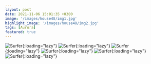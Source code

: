 ```yaml
---
layout: post
date: 2021-11-06 15:01:35 +0300
image: '/images/house48/img1.jpg'
highlight_image: '/images/house48/img2.jpg'
tags: [Aurora]
featured: true
---
```


![Surfer]({{site.baseurl}}/images/house48/img3.jpg){:loading="lazy"}
![Surfer]({{site.baseurl}}/images/house48/img4.jpg){:loading="lazy"}
![Surfer]({{site.baseurl}}/images/house48/img5.jpg){:loading="lazy"}
![Surfer]({{site.baseurl}}/images/house48/img6.jpg){:loading="lazy"}
![Surfer]({{site.baseurl}}/images/house48/img7.jpg){:loading="lazy"}
![Surfer]({{site.baseurl}}/images/house48/img8.jpg){:loading="lazy"} 